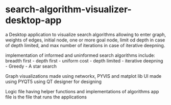 # search-algorithm-visualizer-desktop-app
a Desktop application to visualize search algorithms allowing to enter graph, weights of edges, initial node, one or more goal node, limit od depth in case of depth limited, and max number of iterations in case of iterative deepning. 

implementation of informed and uninformed search algorithms include: breadth first - depth first - uniform cost - depth limited - iterative deepning - Greedy - A star search

Graph visualizations made using networkx, PYVIS and matplot lib
UI made using PYQT5 using QT designer for designing

Logic file having helper functions and implementations of algorithms 
app file is the file that runs the applications 
